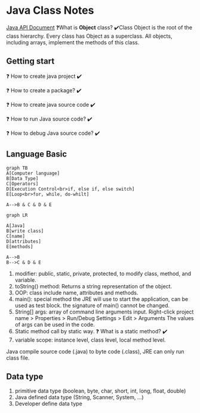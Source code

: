 # Java Class Notes

[Java API Document](https://docs.oracle.com/javase/8/docs/api/)
❓What is **Object** class?
✔️Class Object is the root of the class hierarchy. Every class has Object as a superclass. All objects, including arrays, implement the methods of this class.

## Getting start
❓ How to create java project
✔️

❓ How to create a package?
✔️

❓ How to create java source code
✔️

❓ How to run Java source code?
✔️

❓ How to debug Java source code?
✔️

## Language Basic

```mermaid
graph TB
A[Computer language]
B[Data Type]
C[Operators]
D[Execution Control<br>if, else if, else switch]
E[Loop<br>for, while, do-whilt]

A-->B & C & D & E
```

```mermaid
graph LR

A[Java]
B[write class]
C[name]
D[attributes]
E[methods]

A-->B
B-->C & D & E
```

1. modifier: public, static, private, protected, to modify class, method, and variable.
2. toString() method: Returns a string representation of the object.
3. OOP: class include name, attributes and methods.
4. main(): special method the JRE will use to start the application, can be used as test block. the signature of main() cannot be changed.
5. String[] args: array of command line arguments input.
    Right-click project name > Properties > Run/Debug Settings > Edit > Arguments
    The values of args can be used in the code.
6. Static method call by static way.
❓ What is a static method?
✔️
7. variable scope: instance level, class level, local method level.

Java compile source code (.java) to byte code (.class), JRE can only run class file.

## Data type
1. primitive data type (boolean, byte, char, short, int, long, float, double)
2. Java defined data type (String, Scanner, System, ...)
3. Developer define data type